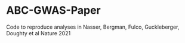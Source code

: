 # ABC-GWAS-Paper
Code to reproduce analyses in Nasser, Bergman, Fulco, Guckleberger, Doughty et al Nature 2021
